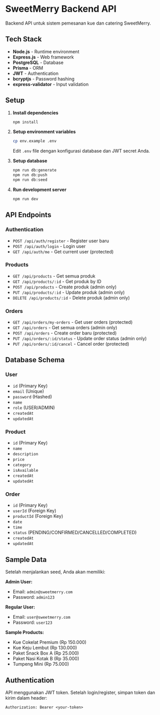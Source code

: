 # SweetMerry Backend API

Backend API untuk sistem pemesanan kue dan catering SweetMerry.

## Tech Stack

- **Node.js** - Runtime environment
- **Express.js** - Web framework
- **PostgreSQL** - Database
- **Prisma** - ORM
- **JWT** - Authentication
- **bcryptjs** - Password hashing
- **express-validator** - Input validation

## Setup

1. **Install dependencies**
   ```bash
   npm install
   ```

2. **Setup environment variables**
   ```bash
   cp env.example .env
   ```
   Edit `.env` file dengan konfigurasi database dan JWT secret Anda.

3. **Setup database**
   ```bash
   npm run db:generate
   npm run db:push
   npm run db:seed
   ```

4. **Run development server**
   ```bash
   npm run dev
   ```

## API Endpoints

### Authentication
- `POST /api/auth/register` - Register user baru
- `POST /api/auth/login` - Login user
- `GET /api/auth/me` - Get current user (protected)

### Products
- `GET /api/products` - Get semua produk
- `GET /api/products/:id` - Get produk by ID
- `POST /api/products` - Create produk (admin only)
- `PUT /api/products/:id` - Update produk (admin only)
- `DELETE /api/products/:id` - Delete produk (admin only)

### Orders
- `GET /api/orders/my-orders` - Get user orders (protected)
- `GET /api/orders` - Get semua orders (admin only)
- `POST /api/orders` - Create order baru (protected)
- `PUT /api/orders/:id/status` - Update order status (admin only)
- `PUT /api/orders/:id/cancel` - Cancel order (protected)

## Database Schema

### User
- `id` (Primary Key)
- `email` (Unique)
- `password` (Hashed)
- `name`
- `role` (USER/ADMIN)
- `createdAt`
- `updatedAt`

### Product
- `id` (Primary Key)
- `name`
- `description`
- `price`
- `category`
- `isAvailable`
- `createdAt`
- `updatedAt`

### Order
- `id` (Primary Key)
- `userId` (Foreign Key)
- `productId` (Foreign Key)
- `date`
- `time`
- `status` (PENDING/CONFIRMED/CANCELLED/COMPLETED)
- `createdAt`
- `updatedAt`

## Sample Data

Setelah menjalankan seed, Anda akan memiliki:

**Admin User:**
- Email: `admin@sweetmerry.com`
- Password: `admin123`

**Regular User:**
- Email: `user@sweetmerry.com`
- Password: `user123`

**Sample Products:**
- Kue Cokelat Premium (Rp 150.000)
- Kue Keju Lembut (Rp 130.000)
- Paket Snack Box A (Rp 25.000)
- Paket Nasi Kotak B (Rp 35.000)
- Tumpeng Mini (Rp 75.000)

## Authentication

API menggunakan JWT token. Setelah login/register, simpan token dan kirim dalam header:
```
Authorization: Bearer <your-token>
```

